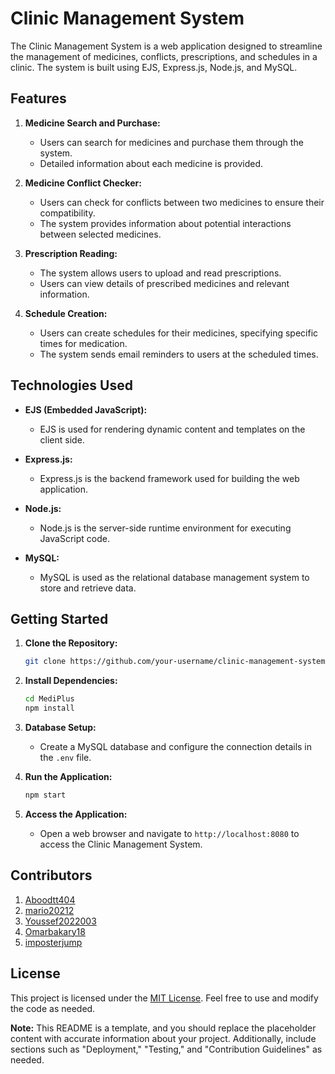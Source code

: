 # Clinic Management System

The Clinic Management System is a web application designed to streamline the management of medicines, conflicts, prescriptions, and schedules in a clinic. The system is built using EJS, Express.js, Node.js, and MySQL.

## Features

1. **Medicine Search and Purchase:**
   - Users can search for medicines and purchase them through the system.
   - Detailed information about each medicine is provided.

2. **Medicine Conflict Checker:**
   - Users can check for conflicts between two medicines to ensure their compatibility.
   - The system provides information about potential interactions between selected medicines.

3. **Prescription Reading:**
   - The system allows users to upload and read prescriptions.
   - Users can view details of prescribed medicines and relevant information.

4. **Schedule Creation:**
   - Users can create schedules for their medicines, specifying specific times for medication.
   - The system sends email reminders to users at the scheduled times.

## Technologies Used

- **EJS (Embedded JavaScript):**
  - EJS is used for rendering dynamic content and templates on the client side.

- **Express.js:**
  - Express.js is the backend framework used for building the web application.

- **Node.js:**
  - Node.js is the server-side runtime environment for executing JavaScript code.

- **MySQL:**
  - MySQL is used as the relational database management system to store and retrieve data.

## Getting Started

1. **Clone the Repository:**
   ```bash
   git clone https://github.com/your-username/clinic-management-system.git
   ```

2. **Install Dependencies:**
   ```bash
   cd MediPlus
   npm install
   ```

3. **Database Setup:**
   - Create a MySQL database and configure the connection details in the `.env` file.

4. **Run the Application:**
   ```bash
   npm start
   ```

5. **Access the Application:**
   - Open a web browser and navigate to `http://localhost:8080` to access the Clinic Management System.

## Contributors

1. [Aboodtt404](https://github.com/Aboodtt404)
2. [mario20212](https://github.com/mario20212)
3. [Youssef2022003](https://github.com/Youssef2022003)
4. [Omarbakary18](https://github.com/Omarbakary18)
5. [imposterjump](https://github.com/imposterjump)

## License

This project is licensed under the [MIT License](LICENSE). Feel free to use and modify the code as needed.

**Note:** This README is a template, and you should replace the placeholder content with accurate information about your project. Additionally, include sections such as "Deployment," "Testing," and "Contribution Guidelines" as needed.
